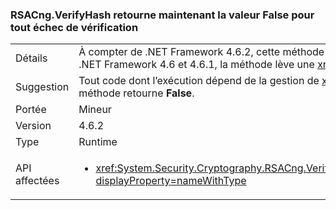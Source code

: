 ### <a name="rsacngverifyhash-now-returns-false-for-any-verification-failure"></a>RSACng.VerifyHash retourne maintenant la valeur False pour tout échec de vérification

|   |   |
|---|---|
|Détails|À compter de .NET Framework 4.6.2, cette méthode retourne <strong>False</strong> si le format de la signature proprement dite n’est pas correct. Elle retourne maintenant False pour tout échec de vérification. Dans .NET Framework 4.6 et 4.6.1, la méthode lève une <xref:System.Security.Cryptography.CryptographicException?displayProperty=name> si le format de la signature proprement dite n’est pas correct.|
|Suggestion|Tout code dont l’exécution dépend de la gestion de <xref:System.Security.Cryptography.CryptographicException?displayProperty=name> doit s’exécuter à la place si la validation échoue et que la méthode retourne <strong>False</strong>.|
|Portée|Mineur|
|Version|4.6.2|
|Type|Runtime|
|API affectées|<ul><li><xref:System.Security.Cryptography.RSACng.VerifyHash(System.Byte[],System.Byte[],System.Security.Cryptography.HashAlgorithmName,System.Security.Cryptography.RSASignaturePadding)?displayProperty=nameWithType></li></ul>|


